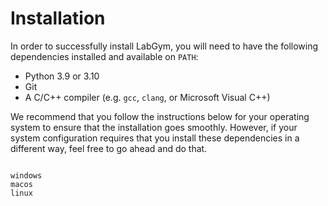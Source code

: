 # Installation

In order to successfully install LabGym, you will need to have the following
dependencies installed and available on `PATH`:

 - Python 3.9 or 3.10
 - Git
 - A C/C++ compiler (e.g. `gcc`, `clang`, or Microsoft Visual C++)

We recommend that you follow the instructions below for your operating system
to ensure that the installation goes smoothly. However, if your system
configuration requires that you install these dependencies in a different way,
feel free to go ahead and do that.

```{toctree}

windows
macos
linux
```
